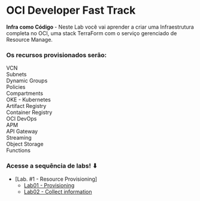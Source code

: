 ﻿# OCI Developer Fast Track 
<b>Infra como Código </b> - Neste Lab você vai aprender a criar uma Infraestrutura completa no OCI,
uma stack TerraForm com o serviço gerenciado de Resource Manage. 

### Os recursos provisionados serão:

VCN <br/>
Subnets <br/>
Dynamic Groups <br/>
Policies <br/>
Compartments <br/>
OKE - Kubernetes <br/>
Artifact Registry <br/>
Container Registry <br/>
OCI DevOps <br/>
APM <br/>
API Gateway <br/>
Streaming <br/>
Object Storage <br/>
Functions <br/>


### Acesse a sequência de labs! ⬇

- [Lab. #1 - Resource Provisioning]
  - [Lab01 - Provisioning ](./LAB01/README.md)
  - [Lab02 - Collect information](./LAB02/README.md)
